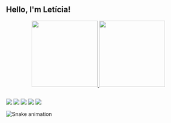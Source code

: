 ## Hello, I'm Letícia!

<div align="center">
  <a href="https://github.com/leticiapriotto">
  <img height="180em" src="https://github-readme-stats.vercel.app/api?username=leticiapriotto&show_icons=true&theme=dracula&include_all_commits=true&count_private=true"/>
  <img height="180em" src="https://github-readme-stats.vercel.app/api/top-langs/?username=leticiapriotto&layout=compact&langs_count=7&theme=dracula"/>
</div>
	
##
	
<div> 
	 <a href = "mailto:leticia.priotto28@gmail.com"><img src="https://img.shields.io/badge/-Gmail-%23333?style=for-the-badge&logo=gmail&logoColor=white" target="_blank"></a>
	<a href="https://instagram.com/letipriotto" target="_blank"><img src="https://img.shields.io/badge/-Instagram-%23E4405F?style=for-the-badge&logo=instagram&logoColor=white" target="_blank"></a>
 	<a href="https://discord.gg/wagxzStdcR" target="_blank"><img src="https://img.shields.io/badge/Discord-7289DA?style=for-the-badge&logo=discord&logoColor=white" target="_blank"></a> 
  <a href="https://www.linkedin.com/in/leticia-priotto/" target="_blank"><img src="https://img.shields.io/badge/-LinkedIn-%230077B5?style=for-the-badge&logo=linkedin&logoColor=white" target="_blank"></a>
	<a href="https://api.whatsapp.com/send?phone=5554981022561" target="_blank"><img src="https://img.shields.io/badge/WhatsApp-25D366?style=for-the-badge&logo=whatsapp&logoColor=white"></a> 
 
</div>


![Snake animation](https://github.com/leticiapriotto/leticiapriotto/blob/output/github-contribution-grid-snake.svg)

